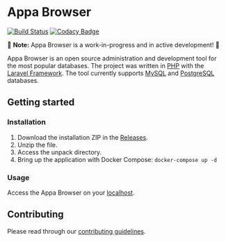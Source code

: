 # Appa Browser

[![Build Status](https://travis-ci.org/xmanolos/appa-browser.png?branch=master)](https://travis-ci.org/xmanolos/appa-browser)
[![Codacy Badge](https://api.codacy.com/project/badge/Grade/c76156a4297d47c19b57e69fff9ad688)](https://app.codacy.com/app/xmanolos/db-browser?utm_source=github.com&utm_medium=referral&utm_content=xmanolos/db-browser&utm_campaign=Badge_Grade_Settings)

🚧 **Note:** Appa Browser is a work-in-progress and in active development! 🚧

Appa Browser is an open source administration and development tool for the most popular databases. The project was written in [PHP](http://www.php.net/) with the [Laravel Framework](https://laravel.com/). The tool currently supports [MySQL](https://www.mysql.com/) and [PostgreSQL](https://www.postgresql.org/) databases.

## Getting started

### Installation
1. Download the installation ZIP in the [Releases](https://github.com/xdanif/appa-browser/releases/latest).
2. Unzip the file.
3. Access the unpack directory.
3. Bring up the application with Docker Compose: `docker-compose up -d`

### Usage
Access the Appa Browser on your [localhost](http://127.0.0.1).

## Contributing

Please read through our [contributing guidelines](.github/CONTRIBUTING.md).
